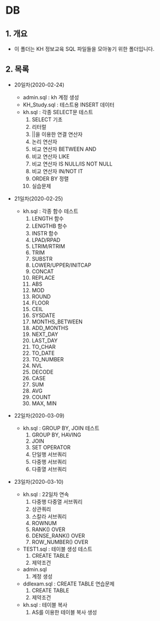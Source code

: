 # DB

## 1. 개요
- 이 폴더는 KH 정보교육 SQL 파일들을 모아놓기 위한 폴더입니다.

## 2. 목록
- 20일차(2020-02-24)
  - admin.sql : kh 계정 생성
  - KH_Study.sql : 테스트용 INSERT 데이터
  - kh.sql : 각종 SELECT문 테스트
    1. SELECT 기초
    2. 리터럴
    3. ||을 이용한 연결 연산자
    4. 논리 연산자
    5. 비교 연산자 BETWEEN AND
    6. 비교 연산자 LIKE
    7. 비교 연산자 IS NULL/IS NOT NULL
    8. 비교 연산자 IN/NOT IT
    9. ORDER BY 정렬
    10. 실습문제

- 21일차(2020-02-25)
  - kh.sql : 각종 함수 테스트
    1. LENGTH 함수
    2. LENGTHB 함수
    3. INSTR 함수
    4. LPAD/RPAD
    5. LTRIM/RTRIM
    6. TRIM
    7. SUBSTR
    8. LOWER/UPPER/INITCAP
    9. CONCAT
    10. REPLACE
    11. ABS
    12. MOD
    13. ROUND
    14. FLOOR
    15. CEIL
    16. SYSDATE
    17. MONTHS_BETWEEN
    18. ADD_MONTHS
    19. NEXT_DAY
    20. LAST_DAY
    21. TO_CHAR
    22. TO_DATE
    23. TO_NUMBER
    24. NVL
    25. DECODE
    26. CASE
    27. SUM
    28. AVG
    29. COUNT
    30. MAX, MIN

- 22일차(2020-03-09)
  - kh.sql : GROUP BY, JOIN 테스트
    1. GROUP BY, HAVING
    2. JOIN
    3. SET OPERATOR
    4. 단일행 서브쿼리
    5. 다중행 서브쿼리
    6. 다중열 서브쿼리

- 23일차(2020-03-10)
  - kh.sql : 22일차 연속
    1. 다중행 다중열 서브쿼리
    2. 상관쿼리
    3. 스칼라 서브쿼리
    4. ROWNUM
    5. RANK() OVER
    6. DENSE_RANK() OVER
    7. ROW_NUMBER() OVER
  - TEST1.sql : 테이블 생성 테스트
    1. CREATE TABLE
    2. 제약조건
  - admin.sql
    1. 계정 생성
  - ddlexam.sql : CREATE TABLE 연습문제
    1. CREATE TABLE
    2. 제약조건
  - kh.sql : 테이블 복사
    1. AS를 이용한 테이블 복사 생성
